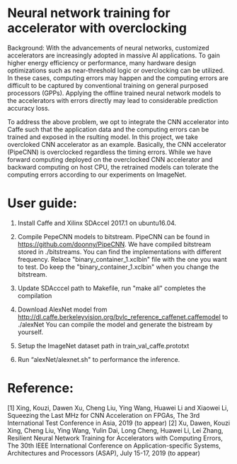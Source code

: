 # Neural network training for accelerator with overclocking

Background: With the advancements of neural networks, customized accelerators
are increasingly adopted in massive AI applications. To gain higher energy
efficiency or performance, many hardware design optimizations
such as near-threshold logic or overclocking can be utilized.
In these cases, computing errors may happen and the computing errors 
are difficult to be captured by conventional training on general 
purposed processors (GPPs). Applying the offline trained neural 
network models to the accelerators with errors directly may 
lead to considerable prediction accuracy loss.

To address the above problem, we opt to integrate the CNN accelerator 
into Caffe such that the application data and the computing errors can be trained 
and exposed in the rsulting model. In this project, we take overcloked CNN 
accelerator as an example. Basically, the CNN accelerator (PipeCNN) is overclocked 
regardless the timing errors. While we have forward computing deployed on the 
overclocked CNN accelerator and backward computing on host CPU, the retrained models 
can tolerate the computing errors according to our experiments on ImageNet.

# User guide:

1. Install Caffe and Xilinx SDAccel 2017.1 on ubuntu16.04.
2. Compile PepeCNN models to bitstream. PipeCNN can be found in https://github.com/doonny/PipeCNN. 
We have compiled bitstream stored in ./bitstreams. You can 
find the implementations with different frequency. Relace "binary_container_1.xclbin" file with the 
one you want to test. Do keep the "binary_container_1.xclbin" when you change the bitstream.

3. Update SDAcccel path to Makefile, run "make all" completes the compilation

4. Download AlexNet model from http://dl.caffe.berkeleyvision.org/bvlc_reference_caffenet.caffemodel to ./alexNet 
You can compile the model and generate the bistream by yourself.

5. Setup the ImageNet dataset path in train_val_caffe.prototxt

6. Run “alexNet/alexnet.sh" to performance the inference.

# Reference:
[1] Xing, Kouzi, Dawen Xu, Cheng Liu, Ying Wang, Huawei Li and Xiaowei Li, Squeezing the Last MHz for CNN Acceleration on FPGAs, The 3rd International Test Conference in Asia, 2019 (to appear)
[2] Xu, Dawen, Kouzi Xing, Cheng Liu, Ying Wang, Yulin Dai, Long Cheng, Huawei Li, Lei Zhang, Resilient Neural Network Training for Accelerators with Computing Errors, The 30th IEEE International Conference on Application-specific Systems, Architectures and Processors (ASAP), July 15-17, 2019 (to appear)

